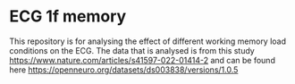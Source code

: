 # ECG 1f memory

This repository is for analysing the effect of different working memory load conditions on the ECG.
The data that is analysed is from this study https://www.nature.com/articles/s41597-022-01414-2 and can be found here https://openneuro.org/datasets/ds003838/versions/1.0.5
